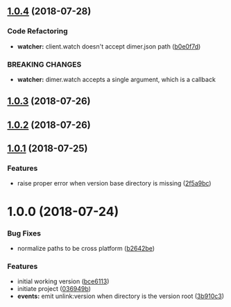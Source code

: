<a name="1.0.4"></a>
## [1.0.4](https://github.com/dimerapp/fs-client/compare/v1.0.3...v1.0.4) (2018-07-28)


### Code Refactoring

* **watcher:** client.watch doesn't accept dimer.json path ([b0e0f7d](https://github.com/dimerapp/fs-client/commit/b0e0f7d))


### BREAKING CHANGES

* **watcher:** dimer.watch accepts a single argument, which is a callback



<a name="1.0.3"></a>
## [1.0.3](https://github.com/dimerapp/fs-client/compare/v1.0.2...v1.0.3) (2018-07-26)



<a name="1.0.2"></a>
## [1.0.2](https://github.com/dimerapp/fs-client/compare/v1.0.1...v1.0.2) (2018-07-26)



<a name="1.0.1"></a>
## [1.0.1](https://github.com/dimerapp/fs-client/compare/v1.0.0...v1.0.1) (2018-07-25)


### Features

* raise proper error when version base directory is missing ([2f5a9bc](https://github.com/dimerapp/fs-client/commit/2f5a9bc))



<a name="1.0.0"></a>
# 1.0.0 (2018-07-24)


### Bug Fixes

* normalize paths to be cross platform ([b2642be](https://github.com/dimerapp/fs-client/commit/b2642be))


### Features

* initial working version ([bce6113](https://github.com/dimerapp/fs-client/commit/bce6113))
* initiate project ([036949b](https://github.com/dimerapp/fs-client/commit/036949b))
* **events:** emit unlink:version when directory is the version root ([3b910c3](https://github.com/dimerapp/fs-client/commit/3b910c3))



